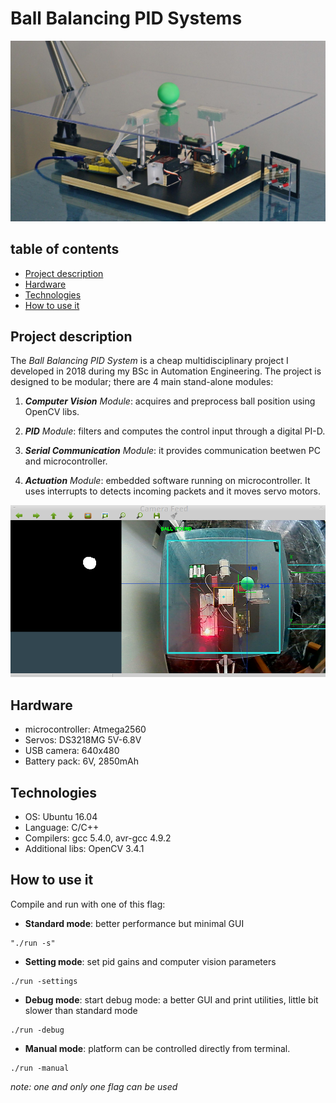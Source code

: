 # Ball Balancing PID Systems
![picture](img/platform.jpg)

## table of contents
* [Project description](#project-description)
* [Hardware](#hardware)
* [Technologies](#technologies)
* [How to use it](#how-to-use-it)

## Project description
The _Ball Balancing PID System_ is a cheap multidisciplinary project I developed in 2018 during my BSc in Automation Engineering.
The project is designed to be modular; there are 4 main stand-alone modules:

1. _**Computer Vision** Module_: acquires and preprocess ball position using OpenCV libs.

2. _**PID** Module_: filters and computes the control input through a digital PI-D.

3. _**Serial Communication** Module_: it provides communication beetwen PC and microcontroller.

4. _**Actuation** Module_: embedded software running on microcontroller. It uses interrupts to detects incoming packets and it moves servo motors.

![picture](img/computer_vision_algorithm.png)

## Hardware
* microcontroller: Atmega2560
* Servos: DS3218MG 5V-6.8V
* USB camera: 640x480
* Battery pack: 6V, 2850mAh

## Technologies
* OS: Ubuntu 16.04
* Language: C/C++
* Compilers: gcc 5.4.0, avr-gcc 4.9.2
* Additional libs: OpenCV 3.4.1


## How to use it
Compile and run with one of this flag:

- **Standard mode**: better performance but minimal GUI  
```
"./run -s"
```

- **Setting mode**: set pid gains and computer vision parameters 	
```
./run -settings
```

- **Debug mode**: start debug mode: a better GUI and print utilities, little bit slower than standard mode
```
./run -debug
```

- **Manual mode**: platform can be controlled directly from terminal.	
```
./run -manual
```

*note: one and only one flag can be used*

